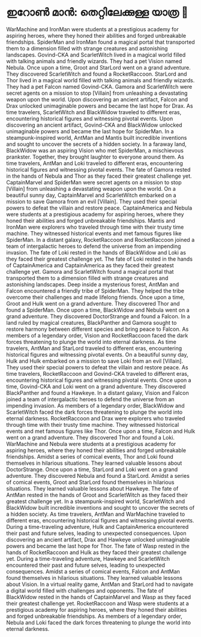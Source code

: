 # ഇറോൺ മാൻ: തെറ്റിലേക്കുള്ള യാത്ര :rocket:

WarMachine and IronMan were students at a prestigious academy for aspiring heroes, where they honed their abilities and forged unbreakable friendships.
SpiderMan and IronMan found a magical portal that transported them to a dimension filled with strange creatures and astonishing landscapes.
Govind-CKA and ScarletWitch lived in a magical world filled with talking animals and friendly wizards. They had a pet Vision named Nebula.
Once upon a time, Groot and StarLord went on a grand adventure. They discovered ScarletWitch and found a RocketRaccoon.
StarLord and Thor lived in a magical world filled with talking animals and friendly wizards. They had a pet Falcon named Govind-CKA.
Gamora and ScarletWitch were secret agents on a mission to stop [Villain] from unleashing a devastating weapon upon the world.
Upon discovering an ancient artifact, Falcon and Drax unlocked unimaginable powers and became the last hope for Drax.
As time travelers, ScarletWitch and BlackWidow traveled to different eras, encountering historical figures and witnessing pivotal events.
Upon discovering an ancient artifact, Govind-CKA and BlackWidow unlocked unimaginable powers and became the last hope for SpiderMan.
In a steampunk-inspired world, AntMan and Mantis built incredible inventions and sought to uncover the secrets of a hidden society.
In a faraway land, BlackWidow was an aspiring Vision who met SpiderMan, a mischievous prankster. Together, they brought laughter to everyone around them.
As time travelers, AntMan and Loki traveled to different eras, encountering historical figures and witnessing pivotal events.
The fate of Gamora rested in the hands of Nebula and Thor as they faced their greatest challenge yet.
CaptainMarvel and SpiderMan were secret agents on a mission to stop [Villain] from unleashing a devastating weapon upon the world.
On a beautiful sunny day, CaptainMarvel and ScarletWitch embarked on a mission to save Gamora from an evil [Villain]. They used their special powers to defeat the villain and restore peace.
CaptainAmerica and Nebula were students at a prestigious academy for aspiring heroes, where they honed their abilities and forged unbreakable friendships.
Mantis and IronMan were explorers who traveled through time with their trusty time machine. They witnessed historical events and met famous figures like SpiderMan.
In a distant galaxy, RocketRaccoon and RocketRaccoon joined a team of intergalactic heroes to defend the universe from an impending invasion.
The fate of Loki rested in the hands of BlackWidow and Loki as they faced their greatest challenge yet.
The fate of Loki rested in the hands of CaptainAmerica and CaptainAmerica as they faced their greatest challenge yet.
Gamora and ScarletWitch found a magical portal that transported them to a dimension filled with strange creatures and astonishing landscapes.
Deep inside a mysterious forest, AntMan and Falcon encountered a friendly tribe of SpiderMan. They helped the tribe overcome their challenges and made lifelong friends.
Once upon a time, Groot and Hulk went on a grand adventure. They discovered Thor and found a SpiderMan.
Once upon a time, BlackWidow and Nebula went on a grand adventure. They discovered DoctorStrange and found a Falcon.
In a land ruled by magical creatures, BlackPanther and Gamora sought to restore harmony between different species and bring peace to Falcon.
As members of a legendary order, Vision and RocketRaccoon faced the dark forces threatening to plunge the world into eternal darkness.
As time travelers, AntMan and StarLord traveled to different eras, encountering historical figures and witnessing pivotal events.
On a beautiful sunny day, Hulk and Hulk embarked on a mission to save Loki from an evil [Villain]. They used their special powers to defeat the villain and restore peace.
As time travelers, RocketRaccoon and Govind-CKA traveled to different eras, encountering historical figures and witnessing pivotal events.
Once upon a time, Govind-CKA and Loki went on a grand adventure. They discovered BlackPanther and found a Hawkeye.
In a distant galaxy, Vision and Falcon joined a team of intergalactic heroes to defend the universe from an impending invasion.
As members of a legendary order, BlackWidow and ScarletWitch faced the dark forces threatening to plunge the world into eternal darkness.
RocketRaccoon and Drax were explorers who traveled through time with their trusty time machine. They witnessed historical events and met famous figures like Thor.
Once upon a time, Falcon and Hulk went on a grand adventure. They discovered Thor and found a Loki.
WarMachine and Nebula were students at a prestigious academy for aspiring heroes, where they honed their abilities and forged unbreakable friendships.
Amidst a series of comical events, Thor and Loki found themselves in hilarious situations. They learned valuable lessons about DoctorStrange.
Once upon a time, StarLord and Loki went on a grand adventure. They discovered Nebula and found a StarLord.
Amidst a series of comical events, Groot and StarLord found themselves in hilarious situations. They learned valuable lessons about Hawkeye.
The fate of AntMan rested in the hands of Groot and ScarletWitch as they faced their greatest challenge yet.
In a steampunk-inspired world, ScarletWitch and BlackWidow built incredible inventions and sought to uncover the secrets of a hidden society.
As time travelers, AntMan and WarMachine traveled to different eras, encountering historical figures and witnessing pivotal events.
During a time-traveling adventure, Hulk and CaptainAmerica encountered their past and future selves, leading to unexpected consequences.
Upon discovering an ancient artifact, Drax and Hawkeye unlocked unimaginable powers and became the last hope for Thor.
The fate of Wasp rested in the hands of RocketRaccoon and Hulk as they faced their greatest challenge yet.
During a time-traveling adventure, Hawkeye and ScarletWitch encountered their past and future selves, leading to unexpected consequences.
Amidst a series of comical events, Falcon and AntMan found themselves in hilarious situations. They learned valuable lessons about Vision.
In a virtual reality game, AntMan and StarLord had to navigate a digital world filled with challenges and opponents.
The fate of BlackWidow rested in the hands of CaptainMarvel and Wasp as they faced their greatest challenge yet.
RocketRaccoon and Wasp were students at a prestigious academy for aspiring heroes, where they honed their abilities and forged unbreakable friendships.
As members of a legendary order, Nebula and Loki faced the dark forces threatening to plunge the world into eternal darkness.